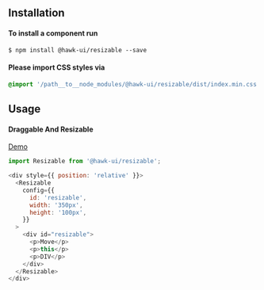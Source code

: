 ## Installation


#### To install a component run
`$ npm install @hawk-ui/resizable --save`


#### Please import CSS styles via
```scss noeditor
@import '/path__to__node_modules/@hawk-ui/resizable/dist/index.min.css
```


## Usage


#### Draggable And Resizable
[Demo](https://hawk.oncrypt.co/#!/Resizable/1)
```js static
import Resizable from '@hawk-ui/resizable';
```
```js
<div style={{ position: 'relative' }}>
  <Resizable
    config={{
      id: 'resizable',
      width: '350px',
      height: '100px',
    }}
  >
    <div id="resizable">
      <p>Move</p>
      <p>this</p>
      <p>DIV</p>
    </div>
  </Resizable>
</div>
```
